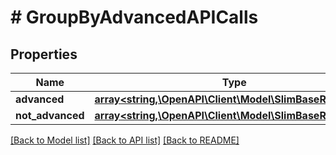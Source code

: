 # # GroupByAdvancedAPICalls

## Properties

Name | Type | Description | Notes
------------ | ------------- | ------------- | -------------
**advanced** | [**array<string,\OpenAPI\Client\Model\SlimBaseResponse>**](SlimBaseResponse.md) |  | [optional]
**not_advanced** | [**array<string,\OpenAPI\Client\Model\SlimBaseResponse>**](SlimBaseResponse.md) |  | [optional]

[[Back to Model list]](../../README.md#models) [[Back to API list]](../../README.md#endpoints) [[Back to README]](../../README.md)
